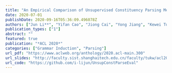 ```yaml
---
title: "An Empirical Comparison of Unsupervised Constituency Parsing Methods"
date: 2020-07-01
publishDate: 2020-09-16T05:36:09.496078Z
authors: ["Jun Li**", "Yifan Cao", "Jiong Cai", "Yong Jiang", "Kewei Tu"]
publication_types: ["1"]
abstract: ""
featured: true
publication: "*ACL 2020*"
categories: ["Grammar Induction", "Parsing"]
url_pdf: "https://www.aclweb.org/anthology/2020.acl-main.300"
url_slides: "http://faculty.sist.shanghaitech.edu.cn/faculty/tukw/acl20exp-slides.pdf"
url_code: "https://github.com/i-lijun/UnsupConstParseEval"
---
```



